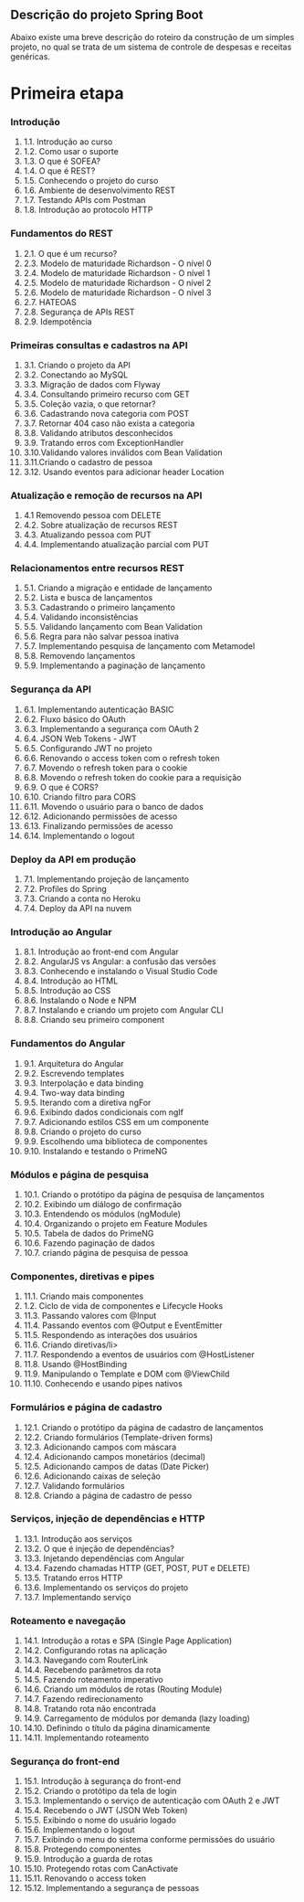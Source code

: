 

## Descrição do projeto Spring Boot


Abaixo existe uma breve descrição do roteiro da construção de um simples projeto, no qual se trata de um sistema de controle de despesas e receitas genéricas. 


<html>
<head>

</head>

<body>

<h1><b>Primeira etapa</b></h1>

<h3>Introdução</h3>
<ol>

<li>1.1. Introdução ao curso</li>
<li>1.2. Como usar o suporte</li>
<li>1.3. O que é SOFEA?</li>
<li>1.4. O que é REST?</li>
<li>1.5. Conhecendo o projeto do curso</li>
<li>1.6. Ambiente de desenvolvimento REST</li>
<li>1.7. Testando APIs com Postman</li>
<li>1.8. Introdução ao protocolo HTTP</li>

</ol>


<h3>Fundamentos do REST</h3>
<ol>

<li>2.1. O que é um recurso?</li>
<li>2.3. Modelo de maturidade Richardson - O nível 0</li>
<li>2.4. Modelo de maturidade Richardson - O nível 1</li>
<li>2.5. Modelo de maturidade Richardson - O nível 2</li>
<li>2.6. Modelo de maturidade Richardson - O nível 3</li>
<li>2.7. HATEOAS</li>
<li>2.8. Segurança de APIs REST</li>
<li>2.9. Idempotência</li>

</ol>

<h3>Primeiras consultas e cadastros na API</h3>
<ol>

<li>3.1. Criando o projeto da API</li>
<li>3.2. Conectando ao MySQL</li>
<li>3.3. Migração de dados com Flyway</li>
<li>3.4. Consultando primeiro recurso com GET</li>
<li>3.5. Coleção vazia, o que retornar?</li>
<li>3.6. Cadastrando nova categoria com POST</li>
<li>3.7. Retornar 404 caso não exista a categoria</li>
<li>3.8. Validando atributos desconhecidos</li>
<li>3.9. Tratando erros com ExceptionHandler</li>
<li>3.10.Validando valores inválidos com Bean Validation</li>
<li>3.11.Criando o cadastro de pessoa</li>
<li>3.12. Usando eventos para adicionar header Location</li>
</ol>



<h3>Atualização e remoção de recursos na API</h3>
<ol>

<li>4.1  Removendo pessoa com DELETE</li>
<li>4.2. Sobre atualização de recursos REST</li>
<li>4.3. Atualizando pessoa com PUT</li>
<li>4.4. Implementando atualização parcial com PUT</li>
</ol>


<h3>Relacionamentos entre recursos REST</h3>
<ol>

<li>5.1. Criando a migração e entidade de lançamento</li>
<li>5.2. Lista e busca de lançamentos</li>
<li>5.3. Cadastrando o primeiro lançamento</li>
<li>5.4. Validando inconsistências</li>
<li>5.5. Validando lançamento com Bean Validation</li>
<li>5.6. Regra para não salvar pessoa inativa</li>
<li>5.7. Implementando pesquisa de lançamento com Metamodel</li>
<li>5.8. Removendo lançamentos</li>
<li>5.9. Implementando a paginação de lançamento</li>
</ol>


<h3>Segurança da API</h3>
<ol>

<li>6.1. Implementando autenticação BASIC</li>
<li>6.2. Fluxo básico do OAuth</li>
<li>6.3. Implementando a segurança com OAuth 2</li>
<li>6.4. JSON Web Tokens - JWT</li>
<li>6.5. Configurando JWT no projeto</li>
<li>6.6. Renovando o access token com o refresh token</li>
<li>6.7. Movendo o refresh token para o cookie</li>
<li>6.8. Movendo o refresh token do cookie para a requisição</li>
<li>6.9. O que é CORS?</li>
<li>6.10. Criando filtro para CORS</li>
<li>6.11. Movendo o usuário para o banco de dados</li>
<li>6.12. Adicionando permissões de acesso</li>
<li>6.13. Finalizando permissões de acesso</li>
<li>6.14. Implementando o logout</li>
</ol>




<h3>Deploy da API em produção</h3>
<ol>

<li>7.1. Implementando projeção de lançamento</li>
<li>7.2. Profiles do Spring</li>
<li>7.3. Criando a conta no Heroku</li>
<li>7.4. Deploy da API na nuvem</li>
</ol>

<h3>Introdução ao Angular</h3>
<ol>

<li>8.1. Introdução ao front-end com Angular</li>
<li>8.2. AngularJS vs Angular: a confusão das versões</li>
<li>8.3. Conhecendo e instalando o Visual Studio Code</li>
<li>8.4. Introdução ao HTML</li>
<li>8.5. Introdução ao CSS</li>
<li>8.6. Instalando o Node e NPM</li>
<li>8.7. Instalando e criando um projeto com Angular CLI</li>
<li>8.8. Criando seu primeiro component</li>
</ol>



<h3>Fundamentos do Angular</h3>
<ol>

<li>9.1. Arquitetura do Angular</li>
<li>9.2. Escrevendo templates</li>
<li>9.3. Interpolação e data binding</li>
<li>9.4. Two-way data binding</li>
<li>9.5. Iterando com a diretiva ngFor</li>
<li>9.6. Exibindo dados condicionais com ngIf</li>
<li>9.7. Adicionando estilos CSS em um componente</li>
<li>9.8. Criando o projeto do curso</li>
<li>9.9. Escolhendo uma biblioteca de componentes</li>
<li>9.10. Instalando e testando o PrimeNG</li>
</ol>




<h3>Módulos e página de pesquisa</h3>
<ol>

<li>10.1. Criando o protótipo da página de pesquisa de lançamentos</li>
<li>10.2. Exibindo um diálogo de confirmação</li>
<li>10.3. Entendendo os módulos (ngModule)</li>
<li>10.4. Organizando o projeto em Feature Modules</li>
<li>10.5. Tabela de dados do PrimeNG</li>
<li>10.6. Fazendo paginação de dados</li>
<li>10.7. criando página de pesquisa de pessoa</li>
</ol>


<h3>Componentes, diretivas e pipes</h3>
<ol>

<li>11.1. Criando mais componentes</li>
<li>1.2. Ciclo de vida de componentes e Lifecycle Hooks</li>
<li>11.3. Passando valores com @Input</li>
<li>11.4. Passando eventos com @Output e EventEmitter</li>
<li>11.5. Respondendo as interações dos usuários</li>
<li>11.6. Criando diretivas/li>
<li>11.7. Respondendo a eventos de usuários com @HostListener</li>
<li>11.8. Usando @HostBinding</li>
<li>11.9. Manipulando o Template e DOM com @ViewChild</li>
<li>11.10. Conhecendo e usando pipes nativos</li>
</ol>



<h3>Formulários e página de cadastro</h3>
<ol>

<li>12.1. Criando o protótipo da página de cadastro de lançamentos</li>
<li>12.2. Criando formulários (Template-driven forms)</li>
<li>12.3. Adicionando campos com máscara</li>
<li>12.4. Adicionando campos monetários (decimal)</li>
<li>12.5. Adicionando campos de datas (Date Picker)</li>
<li>12.6. Adicionando caixas de seleção</li>
<li>12.7. Validando formulários</li>
<li>12.8. Criando a página de cadastro de pesso</li>
</ol>



<h3>Serviços, injeção de dependências e HTTP</h3>
<ol>

<li>13.1. Introdução aos serviços</li>
<li>13.2. O que é injeção de dependências?</li>
<li>13.3. Injetando dependências com Angular</li>
<li>13.4. Fazendo chamadas HTTP (GET, POST, PUT e DELETE)</li>
<li>13.5. Tratando erros HTTP</li>
<li>13.6. Implementando os serviços do projeto</li>
<li>13.7. Implementando serviço</li>
</ol>




<h3>Roteamento e navegação</h3>
<ol>

<li>14.1. Introdução a rotas e SPA (Single Page Application)</li>
<li>14.2. Configurando rotas na aplicação</li>
<li>14.3. Navegando com RouterLink</li>
<li>14.4. Recebendo parâmetros da rota</li>
<li>14.5. Fazendo roteamento imperativo</li>
<li>14.6. Criando um módulos de rotas (Routing Module)</li>
<li>14.7. Fazendo redirecionamento</li>
<li>14.8. Tratando rota não encontrada</li>
<li>14.9. Carregamento de módulos por demanda (lazy loading)</li>
<li>14.10. Definindo o título da página dinamicamente</li>
<li>14.11. Implementando roteamento</li>
</ol>


<h3>Segurança do front-end</h3>
<ol>

<li>15.1. Introdução à segurança do front-end</li>
<li>15.2. Criando o protótipo da tela de login</li>
<li>15.3. Implementando o serviço de autenticação com OAuth 2 e JWT</li>
<li>15.4. Recebendo o JWT (JSON Web Token)</li>
<li>15.5. Exibindo o nome do usuário logado</li>
<li>15.6. Implementando o logout</li>
<li>15.7. Exibindo o menu do sistema conforme permissões do usuário</li>
<li>15.8. Protegendo componentes</li>
<li>15.9. Introdução a guarda de rotas</li>
<li>15.10. Protegendo rotas com CanActivate</li>
<li>15.11. Renovando o access token</li>
<li>15.12. Implementando a segurança de pessoas</li>
</ol>





</body>
</html>